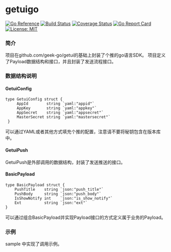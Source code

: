 getuigo
==========

[![Go Reference](https://pkg.go.dev/badge/github.com/akimimi/getuigo.svg)](https://pkg.go.dev/github.com/akimimi/getuigo)
[![Build Status](https://app.travis-ci.com/akimimi/getuigo.svg?branch=master)](https://app.travis-ci.com/akimimi/getuigo)
[![Coverage Status](https://coveralls.io/repos/github/akimimi/getuigo/badge.svg?branch=master)](https://coveralls.io/github/akimimi/getuigo?branch=master)
[![Go Report Card](https://goreportcard.com/badge/github.com/akimimi/getuigo)](https://goreportcard.com/report/github.com/akimimi/getuigo)
[![License: MIT](https://img.shields.io/badge/License-MIT-yellow.svg)](https://opensource.org/licenses/MIT)

### 简介
项目在github.com/geek-go/getui的基础上封装了个推的go语言SDK。
项目定义了Payload数据结构和接口，并且封装了发送流程接口。

### 数据结构说明
#### GetuiConfig
```
type GetuiConfig struct {
     AppId        string `yaml:"appid"`
     AppKey       string `yaml:"appkey"`
     AppSecret    string `yaml:"appsecret"`
     MasterSecret string `yaml:"mastersecret"`
 }
```
可以通过YAML或者其他方式填充个推的配置，注意请不要将秘钥包含在版本库中。

#### GetuiPush
GetuiPush是外部调用的数据结构，封装了发送推送的接口。

#### BasicPayload
```
type BasicPayload struct {
    PushTitle    string `json:"push_title"`
    PushBody     string `json:"push_body"`
    IsShowNotify int    `json:"is_show_notify"`
    Ext          string `json:"ext"`
}
```
可以通过组合BasicPayload并实现Payload接口的方式定义属于业务的Payload。

### 示例
sample 中实现了调用示例。


